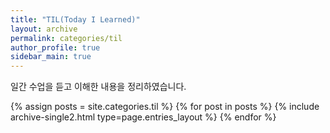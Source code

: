 ```yaml
---
title: "TIL(Today I Learned)"
layout: archive
permalink: categories/til
author_profile: true
sidebar_main: true
---
```


일간 수업을 듣고 이해한 내용을 정리하였습니다.

{% assign posts = site.categories.til %}
{% for post in posts %} {% include archive-single2.html type=page.entries_layout %} {% endfor %}